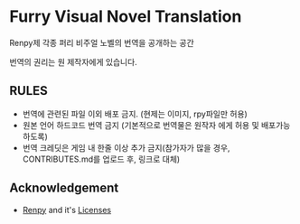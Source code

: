 # Furry Visual Novel Translation

Renpy제 각종 퍼리 비주얼 노벨의 번역을 공개하는 공간

번역의 권리는 원 제작자에게 있습니다.

## RULES

- 번역에 관련된 파일 이외 배포 금지. (현제는 이미지, rpy파일만 허용)
- 원본 언어 하드코드 번역 금지 (기본적으로 번역물은 원작자 에게 허용 및 배포가능하도록)
- 번역 크레딧은 게임 내 한줄 이상 추가 금지(참가자가 많을 경우, CONTRIBUTES.md를 업로드 후, 링크로 대체)

## Acknowledgement

- [Renpy](https://github.com/renpy/renpy) and it's [Licenses](https://www.renpy.org/doc/html/license.html)

